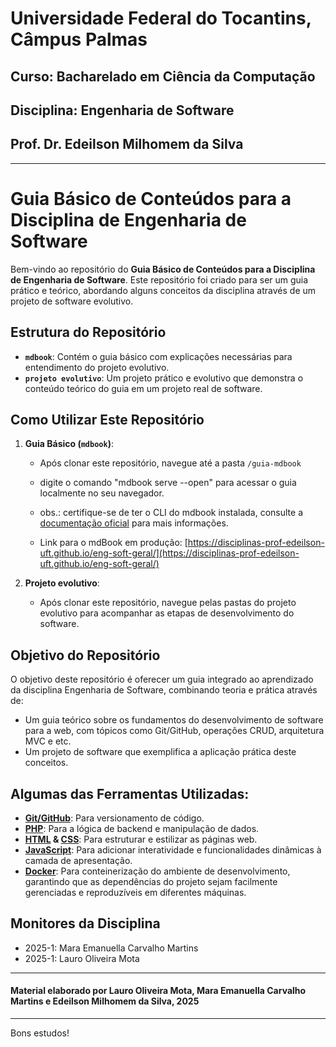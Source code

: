 # Universidade Federal do Tocantins, Câmpus Palmas
## Curso: Bacharelado em Ciência da Computação
## Disciplina: Engenharia de Software
## Prof. Dr. Edeilson Milhomem da Silva

---

# Guia Básico de Conteúdos para a Disciplina de Engenharia de Software

Bem-vindo ao repositório do **Guia Básico de Conteúdos para a Disciplina de Engenharia de Software**. Este repositório foi criado para ser um guia prático e teórico, abordando alguns conceitos da disciplina através de um projeto de software evolutivo.

## Estrutura do Repositório

- **`mdbook`**: Contém o guia básico com explicações necessárias para entendimento do projeto evolutivo.
- **`projeto evolutivo`**: Um projeto prático e evolutivo que demonstra o conteúdo teórico do guia em um projeto real de software.

## Como Utilizar Este Repositório

1. **Guia Básico (`mdbook`)**:
   - Após clonar este repositório, navegue até a pasta `/guia-mdbook`
   - digite o comando "mdbook serve --open" para acessar o guia localmente no seu navegador.
   - obs.: certifique-se de ter o CLI do mdbook instalada, consulte a [documentação oficial](https://rust-lang.github.io/mdBook/guide/installation.html) para mais informações.

   - Link para o mdBook em produção: [https://disciplinas-prof-edeilson-uft.github.io/eng-soft-geral/](https://disciplinas-prof-edeilson-uft.github.io/eng-soft-geral/)

2. **Projeto evolutivo**:
   - Após clonar este repositório, navegue pelas pastas do projeto evolutivo para acompanhar as etapas de desenvolvimento do software.

## Objetivo do Repositório

O objetivo deste repositório é oferecer um guia integrado ao aprendizado da disciplina Engenharia de Software, combinando teoria e prática através de:
- Um guia teórico sobre os fundamentos do desenvolvimento de software para a web, com tópicos como Git/GitHub, operações CRUD, arquitetura MVC e etc.
- Um projeto de software que exemplifica a aplicação prática deste conceitos.


## Algumas das Ferramentas Utilizadas:

- **[Git/GitHub](https://github.com/)**: Para versionamento de código.  
- **[PHP](https://www.php.net/docs.php)**: Para a lógica de backend e manipulação de dados.
- **[HTML](https://developer.mozilla.org/en-US/docs/Web/HTML) & [CSS](https://developer.mozilla.org/en-US/docs/Web/CSS)**: Para estruturar e estilizar as páginas web.
- **[JavaScript](https://developer.mozilla.org/en-US/docs/Web/JavaScript)**: Para adicionar interatividade e funcionalidades dinâmicas à camada de apresentação.
- **[Docker](https://docs.docker.com/)**: Para conteinerização do ambiente de desenvolvimento, garantindo que as dependências do projeto sejam facilmente gerenciadas e reproduzíveis em diferentes máquinas.

## Monitores da Disciplina

- 2025-1: Mara Emanuella Carvalho Martins
- 2025-1: Lauro Oliveira Mota

---

#### Material elaborado por Lauro Oliveira Mota, Mara Emanuella Carvalho Martins e Edeilson Milhomem da Silva, 2025

---

Bons estudos!
